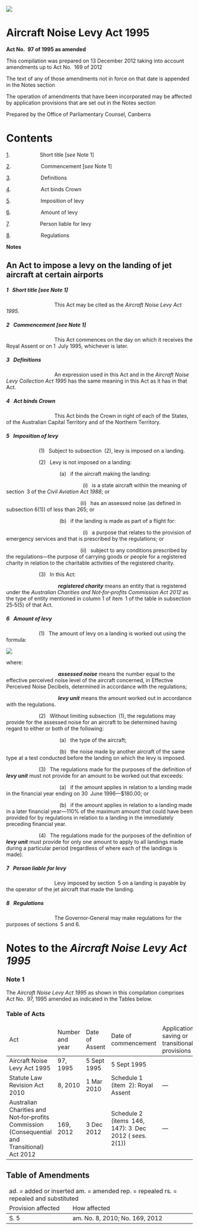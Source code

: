 ![](http://www.comlaw.gov.au/Details/C2012C00908/Html/ab0b6d2d-2193-40ae-916f-327589be094c_files/image001.gif)

# Aircraft Noise Levy Act 1995

**Act No. 97 of 1995 as amended**

This compilation was prepared on 13 December 2012
 taking into account amendments up to Act No. 169 of 2012

The text of any of those amendments not in force
 on that date is appended in the Notes section

The operation of amendments that have been incorporated may be 
 affected by application provisions that are set out in the Notes section

Prepared by the Office of Parliamentary Counsel, Canberra

# Contents

[1](#1).            Short title [_see_ Note 1]

[2](#2).            Commencement [_see_ Note 1]

[3](#3).            Definitions

[4](#4).            Act binds Crown

[5](#5).            Imposition of levy

[6](#6).            Amount of levy

[7](#7).            Person liable for levy

[8](#8).            Regulations

**Notes** 

## An Act to impose a levy on the landing of jet aircraft at certain airports

##### <a id="1"></a>1  Short title [_see_ Note 1]

                   This Act may be cited as the _Aircraft Noise Levy Act 1995_.

##### <a id="2"></a>2  Commencement [_see_ Note 1]

                   This Act commences on the day on which it receives the Royal Assent or on 1 July 1995, whichever is later.

##### <a id="3"></a>3  Definitions

                   An expression used in this Act and in the _Aircraft Noise Levy Collection Act 1995_ has the same meaning in this Act as it has in that Act.

##### <a id="4"></a>4  Act binds Crown

                   This Act binds the Crown in right of each of the States, of the Australian Capital Territory and of the Northern Territory.

##### <a id="5"></a>5  Imposition of levy

             (1)  Subject to subsection (2), levy is imposed on a landing.

             (2)  Levy is not imposed on a landing:

                     (a)   if the aircraft making the landing:

                              (i)  is a state aircraft within the meaning of section 3 of the _Civil Aviation Act 1988_; or

                             (ii)  has an assessed noise (as defined in subsection 6(1)) of less than 265; or

                     (b)  if the landing is made as part of a flight for:

                              (i)  a purpose that relates to the provision of emergency services and that is prescribed by the regulations; or

                             (ii)  subject to any conditions prescribed by the regulations—the purpose of carrying goods or people for a registered charity in relation to the charitable activities of the registered charity.

             (3)  In this Act:

                    <a name="regist-chariti"></a>**_registered charity_** means an entity that is registered under the _Australian Charities and Not‑for‑profits Commission Act 2012_ as the type of entity mentioned in column 1 of item 1 of the table in subsection 25‑5(5) of that Act.

##### <a id="6"></a>6  Amount of levy

             (1)  The amount of levy on a landing is worked out using the formula:

![](http://www.comlaw.gov.au/Details/C2012C00908/Html/ab0b6d2d-2193-40ae-916f-327589be094c_files/image002.gif)

where:

                    <a name="assessed-nois"></a>**_assessed noise_** means the number equal to the effective perceived noise level of the aircraft concerned, in Effective Perceived Noise Decibels, determined in accordance with the regulations;

                    <a name="levi-unit"></a>**_levy unit_** means the amount worked out in accordance with the regulations.

             (2)  Without limiting subsection (1), the regulations may provide for the assessed noise for an aircraft to be determined having regard to either or both of the following:

                     (a)  the type of the aircraft;

                     (b)  the noise made by another aircraft of the same type at a test conducted before the landing on which the levy is imposed.

             (3)  The regulations made for the purposes of the definition of **_levy unit_** must not provide for an amount to be worked out that exceeds:

                     (a)  if the amount applies in relation to a landing made in the financial year ending on 30 June 1996—$180.00; or

                     (b)  if the amount applies in relation to a landing made in a later financial year—110% of the maximum amount that could have been provided for by regulations in relation to a landing in the immediately preceding financial year.

             (4)  The regulations made for the purposes of the definition of **_levy unit_** must provide for only one amount to apply to all landings made during a particular period (regardless of where each of the landings is made).

##### <a id="7"></a>7  Person liable for levy

                   Levy imposed by section 5 on a landing is payable by the operator of the jet aircraft that made the landing.

##### <a id="8"></a>8  Regulations

                   The Governor‑General may make regulations for the purposes of sections 5 and 6.

# Notes to the _Aircraft Noise Levy Act 1995_

### Note 1

The _Aircraft Noise Levy Act 1995_ as shown in this compilation comprises Act No. 97, 1995 amended as indicated in the Tables below.

### Table of Acts

<table>
<colgroup>
  <col width="30%">
  <col width="16%">
  <col width="17%">
  <col width="21%">
  <col width="16%">
</colgroup>

<thead>
  <tr>
    <td>
      <div>Act</div>
    </td>
    <td>
      <div>Number 
and year</div>
    </td>
    <td>
      <div>Date 
of Assent</div>
    </td>
    <td>
      <div>Date of commencement</div>
    </td>
    <td>
      <div>Application, saving or transitional provisions</div>
    </td>
  </tr>
</thead>
<tr>
  <td>
    <div>Aircraft Noise Levy Act 1995</div>
  </td>
  <td>
    <div>97, 1995</div>
  </td>
  <td>
    <div>5 Sept 1995</div>
  </td>
  <td>
    <div>5 Sept 1995</div>
  </td>
  <td>
    <div></div>
  </td>
</tr>
<tr>
  <td>
    <div>Statute Law Revision Act 2010</div>
  </td>
  <td>
    <div>8, 2010</div>
  </td>
  <td>
    <div>1 Mar 2010</div>
  </td>
  <td>
    <div>Schedule 1 (item 2): Royal Assent</div>
  </td>
  <td>
    <div>—</div>
  </td>
</tr>
<tr>
  <td>
    <div>Australian Charities and Not‑for‑profits Commission (Consequential and Transitional) Act 2012</div>
  </td>
  <td>
    <div>169, 2012</div>
  </td>
  <td>
    <div>3 Dec 2012</div>
  </td>
  <td>
    <div>Schedule 2 (items 146, 147): 3 Dec 2012 ( <i>see</i>s. 2(1))</div>
  </td>
  <td>
    <div>—</div>
  </td>
</tr></table>

## Table of Amendments

<table>
<colgroup>
  <col width="34%">
  <col width="66%">
</colgroup>

<thead>
  <tr>
    <td colspan="2">
      <div>ad. = added or inserted am. = amended rep. = repealed rs. = repealed and substituted</div>
    </td>
  </tr>
  <tr>
    <td>
      <div>Provision affected</div>
    </td>
    <td>
      <div>How affected</div>
    </td>
  </tr>
</thead>
<tr>
  <td>
    <div>S. 5</div>
  </td>
  <td>
    <div>am. No. 8, 2010; No. 169, 2012</div>
  </td>
</tr></table>

 
